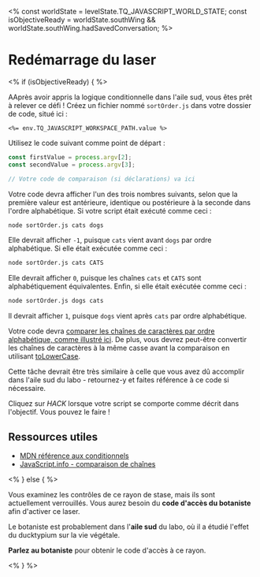 <%
const worldState = levelState.TQ_JAVASCRIPT_WORLD_STATE;
const isObjectiveReady = worldState.southWing &&
worldState.southWing.hadSavedConversation;
%>

# Redémarrage du laser

<% if (isObjectiveReady) { %>

AAprès avoir appris la logique conditionnelle dans l'aile sud, vous êtes prêt à relever ce défi ! Créez un fichier nommé `sortOrder.js` dans votre dossier de code, situé ici :

`<%= env.TQ_JAVASCRIPT_WORKSPACE_PATH.value %>`

Utilisez le code suivant comme point de départ :

```js
const firstValue = process.argv[2];
const secondValue = process.argv[3];

// Votre code de comparaison (si déclarations) va ici
```

Votre code devra afficher l'un des trois nombres suivants, selon que la première valeur est antérieure, identique ou postérieure à la seconde dans l'ordre alphabétique. Si votre script était exécuté comme ceci :

```bash
node sortOrder.js cats dogs
```

Elle devrait afficher `-1`, puisque `cats` vient avant `dogs` par ordre alphabétique. Si elle était exécutée comme ceci :

```bash
node sortOrder.js cats CATS
```

Elle devrait afficher `0`, puisque les chaînes `cats` et `CATS` sont alphabétiquement équivalentes. Enfin, si elle était exécutée comme ceci :

```bash
node sortOrder.js dogs cats
```

Il devrait afficher `1`, puisque `dogs` vient après `cats` par ordre alphabétique.

Votre code devra [comparer les chaînes de caractères par ordre alphabétique, comme illustré ici](https://fr.javascript.info/comparison#comparaison-de-chaines-de-caracteres). De plus, vous devrez peut-être convertir les chaînes de caractères à la même casse avant la comparaison en utilisant [toLowerCase](https://developer.mozilla.org/fr/docs/Web/JavaScript/Reference/Global_Objects/String/toLowerCase).

Cette tâche devrait être très similaire à celle que vous avez dû accomplir dans l'aile sud du labo - retournez-y et faites référence à ce code si nécessaire.

Cliquez sur _HACK_ lorsque votre script se comporte comme décrit dans l'objectif. Vous pouvez le faire !

## Ressources utiles

- [MDN référence aux conditionnels](https://developer.mozilla.org/fr/docs/Learn/JavaScript/Building_blocks/conditionals)
- [JavaScript.info - comparaison de chaînes](https://fr.javascript.info/comparison#comparaison-de-chaines-de-caracteres)


<% } else { %>

Vous examinez les contrôles de ce rayon de stase, mais ils sont actuellement verrouillés. Vous aurez besoin du **code d'accès du botaniste** afin d'activer ce laser.

Le botaniste est probablement dans l'**aile sud** du labo, où il a étudié l'effet du ducktypium sur la vie végétale.

**Parlez au botaniste** pour obtenir le code d'accès à ce rayon.

<% } %>
